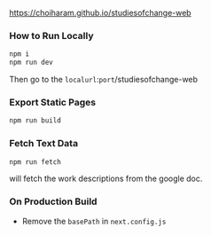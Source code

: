 https://choiharam.github.io/studiesofchange-web

### How to Run Locally

```bash
npm i
npm run dev
```
Then go to the `localurl`:`port`/studiesofchange-web

### Export Static Pages
```bash
npm run build
```

### Fetch Text Data
```bash
npm run fetch
```
will fetch the work descriptions from the google doc.

### On Production Build
- Remove the `basePath` in `next.config.js`
